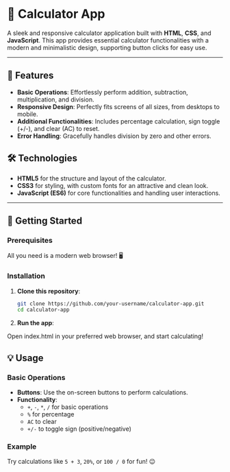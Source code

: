 # 🧮 Calculator App

A sleek and responsive calculator application built with **HTML**, **CSS**, and **JavaScript**. This app provides essential calculator functionalities with a modern and minimalistic design, supporting button clicks for easy use.

---

## 🚀 Features

- **Basic Operations**: Effortlessly perform addition, subtraction, multiplication, and division.
- **Responsive Design**: Perfectly fits screens of all sizes, from desktops to mobile.
- **Additional Functionalities**: Includes percentage calculation, sign toggle (+/-), and clear (AC) to reset.
- **Error Handling**: Gracefully handles division by zero and other errors.

## 🛠️ Technologies

- **HTML5** for the structure and layout of the calculator.
- **CSS3** for styling, with custom fonts for an attractive and clean look.
- **JavaScript (ES6)** for core functionalities and handling user interactions.

---

## 📲 Getting Started

### Prerequisites

All you need is a modern web browser! 🖥️

### Installation

1. **Clone this repository**:

   ```bash
   git clone https://github.com/your-username/calculator-app.git
   cd calculator-app
   
2. **Run the app**:

Open index.html in your preferred web browser, and start calculating!

## 💡 Usage

### Basic Operations

- **Buttons**: Use the on-screen buttons to perform calculations.
- **Functionality**:
  - `+`, `-`, `*`, `/` for basic operations
  - `%` for percentage
  - `AC` to clear
  - `+/-` to toggle sign (positive/negative)

### Example

Try calculations like `5 + 3`, `20%`, or `100 / 0` for fun! 😉
